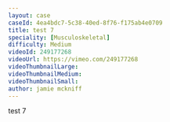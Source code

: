 ```yaml
---
layout: case
caseId: 4ea4bdc7-5c38-40ed-8f76-f175ab4e0709
title: test 7
speciality: [Musculoskeletal]
difficulty: Medium
videoId: 249177268
videoUrl: https://vimeo.com/249177268
videoThumbnailLarge: 
videoThumbnailMedium: 
videoThumbnailSmall: 
author: jamie mckniff
---
```


test 7&nbsp;